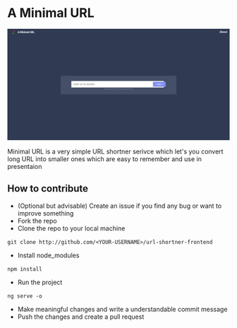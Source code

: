 # A Minimal URL

![Minimal URL Homepage](./assets/saurabh.png "Homepage")

Minimal URL is a very simple URL shortner serivce which let's you convert long URL into smaller ones which are easy to remember and use in presentaion 


## How to contribute

* (Optional but advisable) Create an issue if you find any bug or want to improve something
* Fork the repo
* Clone the repo to your local machine

 
```
git clone http://github.com/<YOUR-USERNAME>/url-shortner-frontend
```

* Install node_modules
```
npm install
```
* Run the project

```
ng serve -o
```
* Make meaningful changes and write a understandable commit message
* Push the changes and create a pull request
